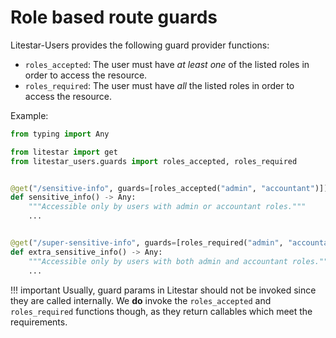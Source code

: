 # Role based route guards

Litestar-Users provides the following guard provider functions:

* `roles_accepted`: The user must have _at least one_ of the listed roles in order to access the resource.
* `roles_required`: The user must have _all_ the listed roles in order to access the resource.

Example:

```python
from typing import Any

from litestar import get
from litestar_users.guards import roles_accepted, roles_required


@get("/sensitive-info", guards=[roles_accepted("admin", "accountant")])
def sensitive_info() -> Any:
    """Accessible only by users with admin or accountant roles."""
    ...


@get("/super-sensitive-info", guards=[roles_required("admin", "accountant")])
def extra_sensitive_info() -> Any:
    """Accessible only by users with both admin and accountant roles."""
    ...
```

!!! important
    Usually, guard params in Litestar should not be invoked since they are called internally. We **do** invoke the `roles_accepted` and `roles_required` functions though, as they return callables which meet the requirements.
